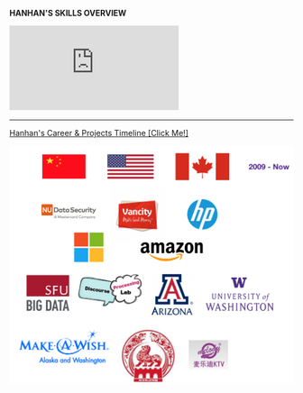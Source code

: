 
<b>HANHAN'S SKILLS OVERVIEW</b>

![Skills Poker Cards](https://github.com/hanhanwu/Hanhan_My_Career_Timeline/blob/master/skills_poker.pdf)


***************************************************************************************

[Hanhan's Career & Projects Timeline [Click Me!]][1]

![my work places](https://github.com/hanhanwu/Hanhan_My_Career_Timeline/blob/master/my_logos.png)

[1]:https://github.com/hanhanwu/Hanhan_My_Career_Timeline/blob/master/Hanhan_DataScience_Career_Timeline.pdf


